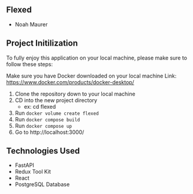 ## Flexed

-   Noah Maurer

## Project Initilization

To fully enjoy this application on your local machine, please make sure to follow these steps:

Make sure you have Docker downloaded on your local machine
Link: https://www.docker.com/products/docker-desktop/

1. Clone the repository down to your local machine
2. CD into the new project directory
    - ex: cd flexed
3. Run `docker volume create flexed`
4. Run `docker compose build`
5. Run `docker compose up`
6. Go to http://localhost:3000/

## Technologies Used

-   FastAPI
-   Redux Tool Kit
-   React
-   PostgreSQL Database
